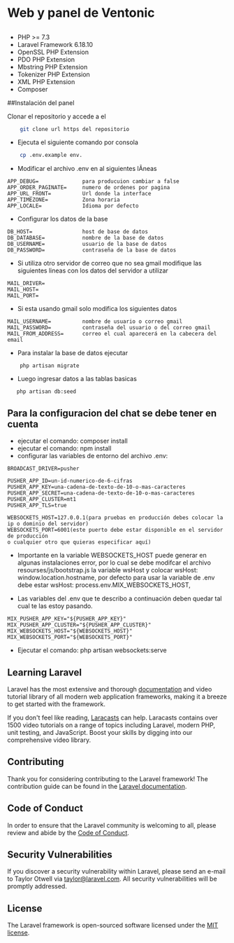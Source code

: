 # Web y panel de Ventonic #

##
- PHP >= 7.3
- Laravel Framework 6.18.10
- OpenSSL PHP Extension
- PDO PHP Extension
- Mbstring PHP Extension
- Tokenizer PHP Extension
- XML PHP Extension
- Composer


##Instalación del panel

Clonar el repositorio y accede a el
```bash 
    git clone url https del repositorio
```

- Ejecuta el siguiente comando por consola
```bash 
    cp .env.example env.
```

- Modificar el archivo .env en al siguientes lÃ­neas
```text
APP_DEBUG=              para producuion cambiar a false
APP_ORDER_PAGINATE=     numero de ordenes por pagina
APP_URL_FRONT=          Url donde la interface
APP_TIMEZONE=           Zona horaria 
APP_LOCALE=             Idioma por defecto
```

- Configurar los datos de la base 
```text
DB_HOST=                host de base de datos    
DB_DATABASE=            nombre de la base de datos
DB_USERNAME=            usuario de la base de datos
DB_PASSWORD=            contraseña de la base de datos

```

- Si utiliza otro servidor de correo que no sea gmail modifique las siguientes lineas 
con los datos del servidor a utilizar
```text
MAIL_DRIVER=            
MAIL_HOST=              
MAIL_PORT=
```         

- Si esta usando gmail solo modifica los siguientes datos
```text 
MAIL_USERNAME=          nombre de usuario o correo gmail 
MAIL_PASSWORD=          contraseña del usuario o del correo gmail
MAIL_FROM_ADDRESS=      correo el cual aparecerá en la cabecera del email
```
- Para instalar la base de datos ejecutar
```text
    php artisan migrate
```
- Luego ingresar datos a las tablas basicas
```text
   php artisan db:seed
```

## Para la configuracion del chat se debe tener en cuenta

- ejecutar el comando: composer install
- ejecutar el comando: npm install
- configurar las variables de entorno del archivo .env:

```text
BROADCAST_DRIVER=pusher

PUSHER_APP_ID=un-id-numerico-de-6-cifras
PUSHER_APP_KEY=una-cadena-de-texto-de-10-o-mas-caracteres
PUSHER_APP_SECRET=una-cadena-de-texto-de-10-o-mas-caracteres
PUSHER_APP_CLUSTER=mt1
PUSHER_APP_TLS=true

WEBSOCKETS_HOST=127.0.0.1(para pruebas en producción debes colocar la ip o dominio del servidor)
WEBSOCKETS_PORT=6001(este puerto debe estar disponible en el servidor de producción 
o cualquier otro que quieras especificar aquí)
```

- Importante en la variable  WEBSOCKETS_HOST puede generar en algunas instalaciones error, por lo cual se debe modifcar el archivo  resourses/js/bootstrap.js la variable wsHost y colocar wsHost: window.location.hostname, por defecto para usar la variable de .env debe estar wsHost: process.env.MIX_WEBSOCKETS_HOST,

- Las variables del .env que te describo a continuación deben quedar tal cual te las estoy pasando.

```text
MIX_PUSHER_APP_KEY="${PUSHER_APP_KEY}"
MIX_PUSHER_APP_CLUSTER="${PUSHER_APP_CLUSTER}"
MIX_WEBSOCKETS_HOST="${WEBSOCKETS_HOST}"
MIX_WEBSOCKETS_PORT="${WEBSOCKETS_PORT}"
```

- Ejecutar el comando: php artisan websockets:serve



## Learning Laravel

Laravel has the most extensive and thorough [documentation](https://laravel.com/docs) and video tutorial library of all modern web application frameworks, making it a breeze to get started with the framework.

If you don't feel like reading, [Laracasts](https://laracasts.com) can help. Laracasts contains over 1500 video tutorials on a range of topics including Laravel, modern PHP, unit testing, and JavaScript. Boost your skills by digging into our comprehensive video library.



## Contributing

Thank you for considering contributing to the Laravel framework! The contribution guide can be found in the [Laravel documentation](https://laravel.com/docs/contributions).

## Code of Conduct

In order to ensure that the Laravel community is welcoming to all, please review and abide by the [Code of Conduct](https://laravel.com/docs/contributions#code-of-conduct).

## Security Vulnerabilities

If you discover a security vulnerability within Laravel, please send an e-mail to Taylor Otwell via [taylor@laravel.com](mailto:taylor@laravel.com). All security vulnerabilities will be promptly addressed.

## License

The Laravel framework is open-sourced software licensed under the [MIT license](https://opensource.org/licenses/MIT).
